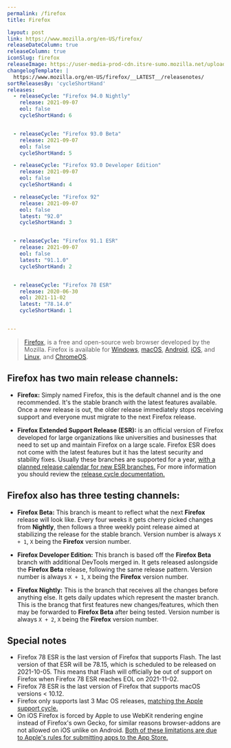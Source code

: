 ```yaml
---
permalink: /firefox
title: Firefox

layout: post
link: https://www.mozilla.org/en-US/firefox/
releaseDateColumn: true
releaseColumn: true
iconSlug: firefox
releaseImage: https://user-media-prod-cdn.itsre-sumo.mozilla.net/uploads/gallery/images/2019-07-30-21-30-24-83ef28.png
changelogTemplate: |
  https://www.mozilla.org/en-US/firefox/__LATEST__/releasenotes/
sortReleasesBy: 'cycleShortHand'
releases:
  - releaseCycle: "Firefox 94.0 Nightly"
    release: 2021-09-07
    eol: false
    cycleShortHand: 6


  - releaseCycle: "Firefox 93.0 Beta"
    release: 2021-09-07
    eol: false
    cycleShortHand: 5

  - releaseCycle: "Firefox 93.0 Developer Edition"
    release: 2021-09-07
    eol: false
    cycleShortHand: 4

  - releaseCycle: "Firefox 92"
    release: 2021-09-07
    eol: false
    latest: "92.0"
    cycleShortHand: 3


  - releaseCycle: "Firefox 91.1 ESR"
    release: 2021-09-07
    eol: false
    latest: "91.1.0"
    cycleShortHand: 2


  - releaseCycle: "Firefox 78 ESR"
    release: 2020-06-30
    eol: 2021-11-02
    latest: "78.14.0"
    cycleShortHand: 1


---
```

> [Firefox](https://www.mozilla.org/en-US/firefox/browsers/), is a free and open-source web browser developed by the Mozilla. Firefox is available for [Windows][ff-win], [macOS][ff-mac], [Android][ff-android], [iOS][ff-ios], and [Linux][ff-linux], and [ChromeOS][ff-chromeos].

## Firefox has two main release channels:

 - **Firefox:** Simply named Firefox, this is the default channel and is the one recommended. It's the stable branch with the latest features available. Once a new release is out, the older release immediately stops receiving support and everyone must migrate to the next Firefox release.

 - **Firefox Extended Support Release (ESR):** is an official version of Firefox developed for large organizations like universities and businesses that need to set up and maintain Firefox on a large scale. Firefox ESR does not come with the latest features but it has the latest security and stability fixes. Usually these branches are supported for a year, [with a planned release calendar for new ESR branches.](https://wiki.mozilla.org/Release_Management/Calendar) For more information you should review the [release cycle documentation.](https://support.mozilla.org/en-US/kb/firefox-esr-release-cycle)

## Firefox also has three testing channels:

- **Firefox Beta:** This branch is meant to reflect what the next **Firefox** release will look like. Every four weeks it gets cherry picked changes from **Nightly**, then follows a three weekly point release aimed at stabilizing the release for the stable branch. Version number is always `X + 1`, `X` being the **Firefox** version number.

- **Firefox Developer Edition:** This branch is based off the **Firefox Beta** branch with additional DevTools merged in. It gets released aslongside the **Firefox Beta** release, following the same release pattern. Version number is always `X + 1`, `X` being the **Firefox** version number.

- **Firefox Nightly:** This is the branch that receives all the changes before anything else. It gets daily updates which represent the master branch. This is the brancg that first features new changes/features, which then may be forwarded to **Firefox Beta** after being tested. Version number is always `X + 2`, `X` being the **Firefox** version number.



## Special notes 

- Firefox 78 ESR is the last version of Firefox that supports Flash. The last version of that ESR will be 78.15, which is scheduled to be released on 2021-10-05. This means that Flash will officially be out of support on Firefox when Firefox 78 ESR reaches EOL on 2021-11-02. 
- Firefox 78 ESR is the last version of Firefox that supports macOS versions < 10.12. 
- Firefox only supports last 3 Mac OS releases, [matching the Apple support cycle.](https://support.mozilla.org/en-US/kb/firefox-mac-osx-users-esr)
- On iOS Firefox is forced by Apple to use WebKit rendering engine instead of Firefox's own Gecko, for similar reasons browser-addons are not allowed on iOS unlike on Android. [Both of these limitations are due to Apple's rules for submitting apps to the App Store.](https://developer.apple.com/app-store/review/guidelines/)

[ff-win]: https://support.mozilla.org/en-US/kb/how-download-and-install-firefox-windows
[ff-android]: https://support.mozilla.org/en-US/products/mobile
[ff-ios]: https://support.mozilla.org/en-US/products/ios
[ff-mac]: https://support.mozilla.org/en-US/kb/how-download-and-install-firefox-mac
[ff-linux]: https://support.mozilla.org/en-US/kb/install-firefox-linux
[ff-chromeos]: https://support.mozilla.org/en-US/kb/run-firefox-chromeos
